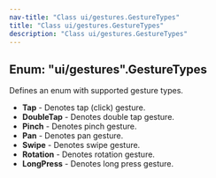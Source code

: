 ```yaml
---
nav-title: "Class ui/gestures.GestureTypes"
title: "Class ui/gestures.GestureTypes"
description: "Class ui/gestures.GestureTypes"
---
```

## Enum: "ui/gestures".GestureTypes
Defines an enum with supported gesture types.
 - **Tap** - Denotes tap (click) gesture.
 - **DoubleTap** - Denotes double tap gesture.
 - **Pinch** - Denotes pinch gesture.
 - **Pan** - Denotes pan gesture.
 - **Swipe** - Denotes swipe gesture.
 - **Rotation** - Denotes rotation gesture.
 - **LongPress** - Denotes long press gesture.